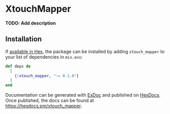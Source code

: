 # XtouchMapper

**TODO: Add description**

## Installation

If [available in Hex](https://hex.pm/docs/publish), the package can be installed
by adding `xtouch_mapper` to your list of dependencies in `mix.exs`:

```elixir
def deps do
  [
    {:xtouch_mapper, "~> 0.1.0"}
  ]
end
```

Documentation can be generated with [ExDoc](https://github.com/elixir-lang/ex_doc)
and published on [HexDocs](https://hexdocs.pm). Once published, the docs can
be found at <https://hexdocs.pm/xtouch_mapper>.

